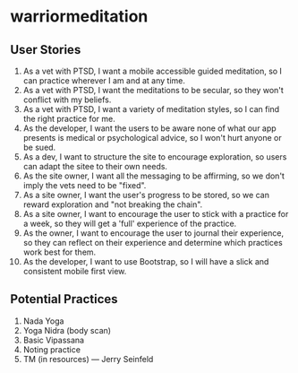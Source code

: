 # warriormeditation

## User Stories
1. As a vet with PTSD, I want a mobile accessible guided meditation, so I can practice wherever I am and at any time.
2. As a vet with PTSD, I want the meditations to be secular, so they won't conflict with my beliefs.
3. As a vet with PTSD, I want a variety of meditation styles, so I can find the right practice for me.
4. As the developer, I want the users to be aware none of what our app presents is medical or psychological advice, so I won't hurt anyone or be sued.
5. As a dev, I want to structure the site to encourage exploration, so users can adapt the sitee to their own needs.
6. As the site owner, I want all the messaging to be affirming, so we don't imply the vets need to be "fixed".
7. As a site owner, I want the user's progress to be stored, so we can reward exploration and "not breaking the chain".
8. As a site owner, I want to encourage the user to stick with a practice for a week, so they will get a 'full' experience of the practice.
9. As the owner, I want to encourage the user to journal their experience, so they can reflect on their experience and determine which practices work best for them.
10. As the developer, I want to use Bootstrap, so I will have a slick and consistent mobile first view.


## Potential Practices
1. Nada Yoga
2. Yoga Nidra (body scan)
3. Basic Vipassana
4. Noting practice
5. TM (in resources) — Jerry Seinfeld
